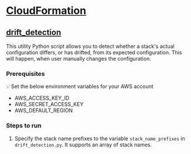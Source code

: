 #  [CloudFormation](https://github.com/rahulmlokurte/script-hub/blob/main/AWS/cloudformation)

## [drift_detection](https://github.com/rahulmlokurte/script-hub/blob/main/AWS/cloudformation/drift_detection.py)

This utility Python script allows you to detect whether a stack's actual configuration differs, or has drifted, from its expected configuration. This will happen, when user manually changes the configuration.

### Prerequisites

:bulb: Set the below environment variables for your AWS account
- AWS_ACCESS_KEY_ID
- AWS_SECRET_ACCESS_KEY
- AWS_DEFAULT_REGION

### Steps to run
 
1. Specify the stack name prefixes to the variable `stack_name_prefixes` in `drift_detection.py`. It supports an array of stack names.